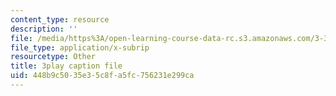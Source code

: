 ```yaml
---
content_type: resource
description: ''
file: /media/https%3A/open-learning-course-data-rc.s3.amazonaws.com/3-320-atomistic-computer-modeling-of-materials-sma-5107-spring-2005/448b9c5035e35c8fa5fc756231e299ca_-B96m5X2xCM.vtt
file_type: application/x-subrip
resourcetype: Other
title: 3play caption file
uid: 448b9c50-35e3-5c8f-a5fc-756231e299ca
---
```


